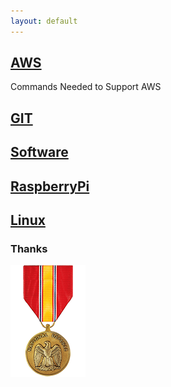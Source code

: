 ```yaml
---
layout: default
---
```


## [AWS](./AWS/aws.html)

<p>Commands Needed to Support AWS</p>

## [GIT](./GIT/git.html)

## [Software](./Software/software.html)

## [RaspberryPi](./RaspberryPI/pi.html)

## [Linux](./Linux/linux.html)

### Thanks

![ndm](./images/ndm.png)
